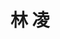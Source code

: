 ---
# Display name

title: 林 凌
user_groups: ["Graduated Master Students"]



organizations:
- name: 2004-2007 

Interests:
- Numerical study of nucleation of ordered phases

---